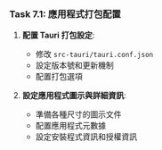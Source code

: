 ### Task 7.1: 應用程式打包配置

1. **配置 Tauri 打包設定**:
   - 修改 `src-tauri/tauri.conf.json`
   - 設定版本號和更新機制
   - 配置打包選項

2. **設定應用程式圖示與詳細資訊**:
   - 準備各種尺寸的圖示文件
   - 配置應用程式元數據
   - 設定安裝程式資訊和授權資訊
